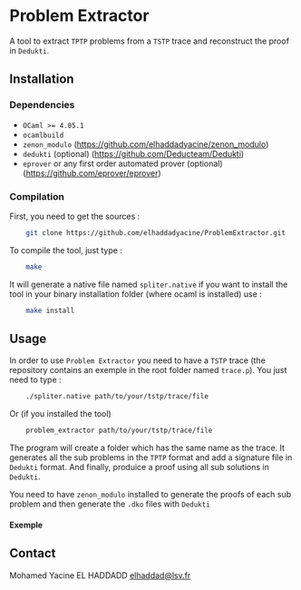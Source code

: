 
# Problem Extractor

A tool to extract `TPTP` problems from a `TSTP` trace and reconstruct the proof in `Dedukti`.

## Installation
    
### Dependencies

- `OCaml >= 4.05.1`
- `ocamlbuild`
- `zenon_modulo` (https://github.com/elhaddadyacine/zenon_modulo)
- `dedukti` (optional) (https://github.com/Deducteam/Dedukti)
- `eprover` or any first order automated prover (optional) (https://github.com/eprover/eprover)

### Compilation

First, you need to get the sources :
```bash
    git clone https://github.com/elhaddadyacine/ProblemExtractor.git
```
To compile the tool, just type :

```bash
    make
```
It will generate a native file named `spliter.native` if you want to install the tool in your binary installation folder (where ocaml is installed) use :

```bash
    make install
```

## Usage

In order to use `Problem Extractor` you need to have a `TSTP` trace (the repository contains an exemple in the root folder named `trace.p`).
You just need to type :
```bash
    ./spliter.native path/to/your/tstp/trace/file
```

Or (if you installed the tool)
```bash
    problem_extractor path/to/your/tstp/trace/file
```

The program will create a folder which has the same name as the trace.
It generates all the sub problems in the `TPTP` format and add a signature file in `Dedukti` format.
And finally, produice a proof using all sub solutions in `Dedukti`.

You need to have `zenon_modulo` installed to generate the proofs of each sub problem and then generate the `.dko` files with `Dedukti`
#### Exemple


## Contact

Mohamed Yacine EL HADDADD <elhaddad@lsv.fr>
